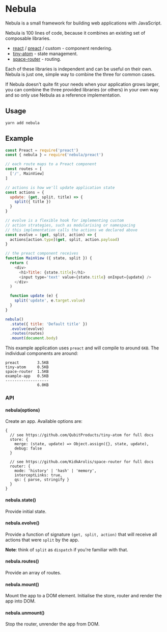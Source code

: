 # Nebula

Nebula is a small framework for building web applications with JavaScript.

Nebula is 100 lines of code, because it combines an existing set of composable libraries.

* [react](https://reactjs.org/) / [preact](https://preactjs.com/) / custom - component rendering.
* [tiny-atom](https://qubitproducts.github.io/tiny-atom) - state management.
* [space-router](https://github.com/KidkArolis/space-router) - routing.

Each of these libraries is independent and can be useful on their own. Nebula is just one, simple way to combine the three for common cases.

If Nebula doesn't quite fit your needs when your application grows larger, you can combine the three provided libraries (or others) in your own way and so only use Nebula as a reference implementation.

## Usage

    yarn add nebula

## Example

```js
const Preact = require('preact')
const { nebula } = require('nebula/preact')

// each route maps to a Preact component
const routes = [
  ['/', MainView]
]

// actions is how we'll update application state
const actions = {
  update: (get, split, title) => {
    split({ title })
  }
}

// evolve is a flexible hook for implementing custom
// action strategies, such as modularising or namespacing
// this implementation calls the actions we declared above
const evolve = (get, split, action) => {
  actions[action.type](get, split, action.payload)
}

// the preact component receives
function MainView ({ state, split }) {
  return (
    <div>
      <h1>Title: {state.title}</h1>
      <input type='text' value={state.title} onInput={update} />
    </div>
  )

  function update (e) {
    split('update', e.target.value)
  }
}

nebula()
  .state({ title: 'Default title' })
  .evolve(evolve)
  .routes(routes)
  .mount(document.body)
```

This example application uses `preact` and will compile to around `6KB`. The individual components are around:

```
preact        3.5KB
tiny-atom     0.5KB
space-router  1.5KB
example-app   0.5KB
-------------------
              6.0KB
```

### API

#### nebula(options)

Create an app. Available options are:

```
{
  // see https://github.com/QubitProducts/tiny-atom for full docs
  store: {
    merge: (state, update) => Object.assign({}, state, update),
    debug: false
  }

  // see https://github.com/KidkArolis/space-router for full docs
  router: {
    mode: 'history' | 'hash' | 'memory',
    interceptLinks: true,
    qs: { parse, stringify }
  }
}
```

#### nebula.state()

Provide initial state.

#### nebula.evolve()

Provide a function of signature `(get, split, action)` that will receive all actions that were `split` by the app.

**Note**: think of `split` as `dispatch` if you're familiar with that.

#### nebula.routes()

Provide an array of routes.

#### nebula.mount()

Mount the app to a DOM element. Initialise the store, router and render the app into DOM.

#### nebula.unmount()

Stop the router, unrender the app from DOM.
